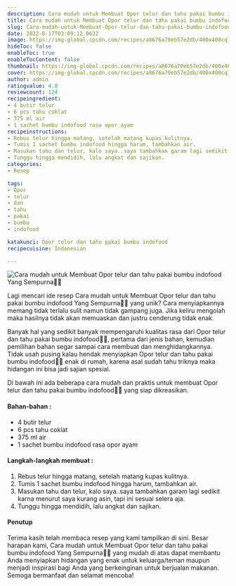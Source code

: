 ```yaml
---
description: Cara mudah untuk Membuat Opor telur dan tahu pakai bumbu indofood Yang Sempurna"
title: Cara mudah untuk Membuat Opor telur dan tahu pakai bumbu indofood Yang Sempurna
slug: Cara-mudah-untuk-Membuat-Opor-telur-dan-tahu-pakai-bumbu-indofood-Yang-Sempurna
date: 2022-8-17T03:09:12.063Z
image: https://img-global.cpcdn.com/recipes/a8676a70eb57e2db/400x400cq70/photo.jpg
hideToc: false
enableToc: true
enableTocContent: false
thumbnail: https://img-global.cpcdn.com/recipes/a8676a70eb57e2db/400x400cq70/photo.jpg
cover: https://img-global.cpcdn.com/recipes/a8676a70eb57e2db/400x400cq70/photo.jpg
author: admin
ratingvalue: 4.8
reviewcount: 124
recipeingredient:
- 4 butir telur
- 6 pcs tahu coklat
- 375 ml air
- 1 sachet bumbu indofood rasa opor ayam
recipeinstructions:
- Rebus telur hingga matang, setelah matang kupas kulitnya.
- Tumis 1 sachet bumbu indofood hingga harum, tambahkan air.
- Masukan tahu dan telur, kalo saya..saya tambahkan garam lagi sedikit karna menurut saya kurang asin, tapi ini sesuai selera aja.
- Tunggu hingga mendidih, lalu angkat dan sajikan.
categories:
- Resep

tags:
- Opor
- telur
- dan
- tahu
- pakai
- bumbu
- indofood

katakunci: Opor telur dan tahu pakai bumbu indofood
recipecuisine: Indonesian

---
```


![Cara mudah untuk Membuat Opor telur dan tahu pakai bumbu indofood Yang Sempurna👩‍🍳](https://img-global.cpcdn.com/recipes/a8676a70eb57e2db/400x400cq70/photo.jpg)

Lagi mencari ide resep Cara mudah untuk Membuat Opor telur dan tahu pakai bumbu indofood Yang Sempurna👩‍🍳 yang unik? Cara menyiapkannya memang tidak terlalu sulit namun tidak gampang juga. Jika keliru mengolah maka hasilnya tidak akan memuaskan dan justru cenderung tidak enak.

Banyak hal yang sedikit banyak mempengaruhi kualitas rasa dari Opor telur dan tahu pakai bumbu indofood👩‍🍳, pertama dari jenis bahan, kemudian pemilihan bahan segar sampai cara membuat dan menghidangkannya. Tidak usah pusing kalau hendak menyiapkan Opor telur dan tahu pakai bumbu indofood👩‍🍳 enak di rumah, karena asal sudah tahu triknya maka hidangan ini bisa jadi sajian spesial.

Di bawah ini ada beberapa cara mudah dan praktis untuk membuat Opor telur dan tahu pakai bumbu indofood👩‍🍳 yang siap dikreasikan.

<!--inarticleads1-->

#### Bahan-bahan :

- 4 butir telur
- 6 pcs tahu coklat
- 375 ml air
- 1 sachet bumbu indofood rasa opor ayam

<!--inarticleads2-->

#### Langkah-langkah membuat :

1. Rebus telur hingga matang, setelah matang kupas kulitnya.
1. Tumis 1 sachet bumbu indofood hingga harum, tambahkan air.
1. Masukan tahu dan telur, kalo saya..saya tambahkan garam lagi sedikit karna menurut saya kurang asin, tapi ini sesuai selera aja.
1. Tunggu hingga mendidih, lalu angkat dan sajikan.

#### Penutup

Terima kasih telah membaca resep yang kami tampilkan di sini. Besar harapan kami, Cara mudah untuk Membuat Opor telur dan tahu pakai bumbu indofood Yang Sempurna👩‍🍳 yang mudah di atas dapat membantu Anda menyiapkan hidangan yang enak untuk keluarga/teman maupun menjadi inspirasi bagi Anda yang berkeinginan untuk berjualan makanan. Semoga bermanfaat dan selamat mencoba!